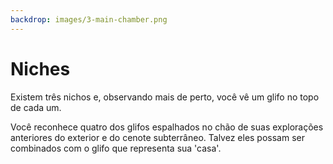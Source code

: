 ```yaml
---
backdrop: images/3-main-chamber.png
---
```


# Niches

Existem três nichos e, observando mais de perto, você vê um glifo no topo de cada um.

Você reconhece quatro dos glifos espalhados no chão de suas explorações anteriores do exterior e do cenote subterrâneo. Talvez eles possam ser combinados com o glifo que representa sua 'casa'.

<Matching/>
